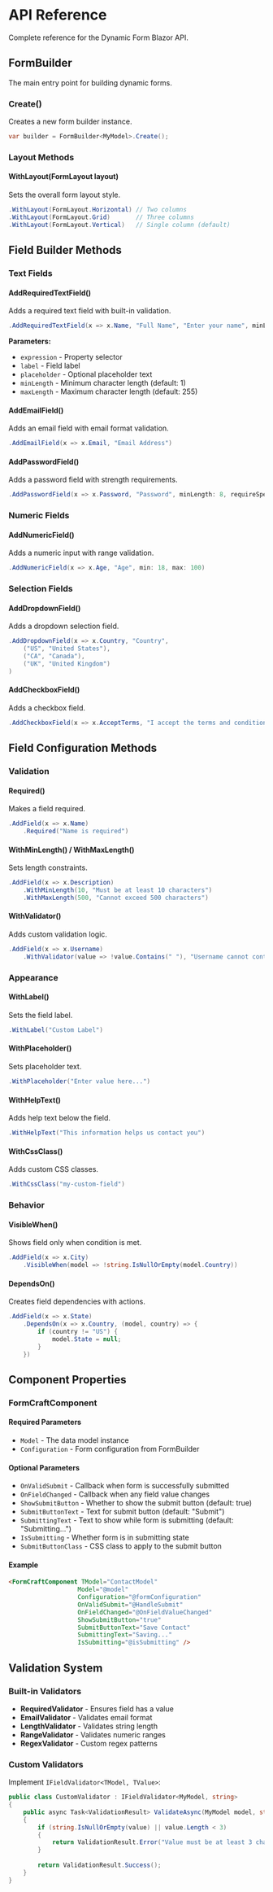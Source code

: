 # API Reference

Complete reference for the Dynamic Form Blazor API.

## FormBuilder<TModel>

The main entry point for building dynamic forms.

### Create()
Creates a new form builder instance.

```csharp
var builder = FormBuilder<MyModel>.Create();
```

### Layout Methods

#### WithLayout(FormLayout layout)
Sets the overall form layout style.

```csharp
.WithLayout(FormLayout.Horizontal) // Two columns
.WithLayout(FormLayout.Grid)       // Three columns
.WithLayout(FormLayout.Vertical)   // Single column (default)
```

## Field Builder Methods

### Text Fields

#### AddRequiredTextField()
Adds a required text field with built-in validation.

```csharp
.AddRequiredTextField(x => x.Name, "Full Name", "Enter your name", minLength: 2)
```

**Parameters:**
- `expression` - Property selector
- `label` - Field label
- `placeholder` - Optional placeholder text
- `minLength` - Minimum character length (default: 1)
- `maxLength` - Maximum character length (default: 255)

#### AddEmailField()
Adds an email field with email format validation.

```csharp
.AddEmailField(x => x.Email, "Email Address")
```

#### AddPasswordField()
Adds a password field with strength requirements.

```csharp
.AddPasswordField(x => x.Password, "Password", minLength: 8, requireSpecialChars: true)
```

### Numeric Fields

#### AddNumericField()
Adds a numeric input with range validation.

```csharp
.AddNumericField(x => x.Age, "Age", min: 18, max: 100)
```

### Selection Fields

#### AddDropdownField()
Adds a dropdown selection field.

```csharp
.AddDropdownField(x => x.Country, "Country",
    ("US", "United States"),
    ("CA", "Canada"),
    ("UK", "United Kingdom")
)
```

#### AddCheckboxField()
Adds a checkbox field.

```csharp
.AddCheckboxField(x => x.AcceptTerms, "I accept the terms and conditions")
```

## Field Configuration Methods

### Validation

#### Required()
Makes a field required.

```csharp
.AddField(x => x.Name)
    .Required("Name is required")
```

#### WithMinLength() / WithMaxLength()
Sets length constraints.

```csharp
.AddField(x => x.Description)
    .WithMinLength(10, "Must be at least 10 characters")
    .WithMaxLength(500, "Cannot exceed 500 characters")
```

#### WithValidator()
Adds custom validation logic.

```csharp
.AddField(x => x.Username)
    .WithValidator(value => !value.Contains(" "), "Username cannot contain spaces")
```

### Appearance

#### WithLabel()
Sets the field label.

```csharp
.WithLabel("Custom Label")
```

#### WithPlaceholder()
Sets placeholder text.

```csharp
.WithPlaceholder("Enter value here...")
```

#### WithHelpText()
Adds help text below the field.

```csharp
.WithHelpText("This information helps us contact you")
```

#### WithCssClass()
Adds custom CSS classes.

```csharp
.WithCssClass("my-custom-field")
```

### Behavior

#### VisibleWhen()
Shows field only when condition is met.

```csharp
.AddField(x => x.City)
    .VisibleWhen(model => !string.IsNullOrEmpty(model.Country))
```

#### DependsOn()
Creates field dependencies with actions.

```csharp
.AddField(x => x.State)
    .DependsOn(x => x.Country, (model, country) => {
        if (country != "US") {
            model.State = null;
        }
    })
```

## Component Properties

### FormCraftComponent<TModel>

#### Required Parameters
- `Model` - The data model instance
- `Configuration` - Form configuration from FormBuilder

#### Optional Parameters
- `OnValidSubmit` - Callback when form is successfully submitted
- `OnFieldChanged` - Callback when any field value changes
- `ShowSubmitButton` - Whether to show the submit button (default: true)
- `SubmitButtonText` - Text for submit button (default: "Submit")
- `SubmittingText` - Text to show while form is submitting (default: "Submitting...")
- `IsSubmitting` - Whether form is in submitting state
- `SubmitButtonClass` - CSS class to apply to the submit button

#### Example
```html
<FormCraftComponent TModel="ContactModel" 
                   Model="@model" 
                   Configuration="@formConfiguration"
                   OnValidSubmit="@HandleSubmit"
                   OnFieldChanged="@OnFieldValueChanged"
                   ShowSubmitButton="true"
                   SubmitButtonText="Save Contact"
                   SubmittingText="Saving..."
                   IsSubmitting="@isSubmitting" />
```

## Validation System

### Built-in Validators

- **RequiredValidator** - Ensures field has a value
- **EmailValidator** - Validates email format
- **LengthValidator** - Validates string length
- **RangeValidator** - Validates numeric ranges
- **RegexValidator** - Custom regex patterns

### Custom Validators

Implement `IFieldValidator<TModel, TValue>`:

```csharp
public class CustomValidator : IFieldValidator<MyModel, string>
{
    public async Task<ValidationResult> ValidateAsync(MyModel model, string value, IServiceProvider services)
    {
        if (string.IsNullOrEmpty(value) || value.Length < 3)
        {
            return ValidationResult.Error("Value must be at least 3 characters");
        }
        
        return ValidationResult.Success();
    }
}
```